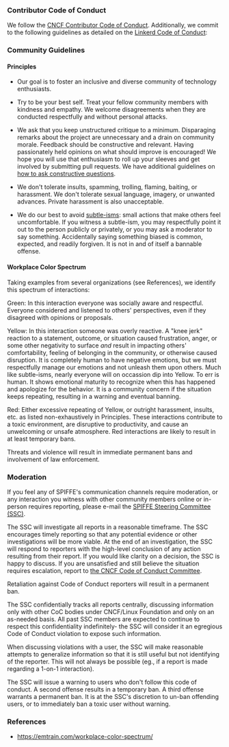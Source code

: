 ### Contributor Code of Conduct

We follow the [CNCF Contributor Code of Conduct](https://github.com/cncf/foundation/blob/master/code-of-conduct.md). Additionally, we commit to the following guidelines as detailed on the [Linkerd Code of Conduct](https://github.com/linkerd/linkerd/wiki/Linkerd-code-of-conduct):

### Community Guidelines

#### Principles

- Our goal is to foster an inclusive and diverse community of technology enthusiasts.

- Try to be your best self. Treat your fellow community members with kindness and empathy. We welcome disagreements when they are conducted respectfully and without personal attacks.

- We ask that you keep unstructured critique to a minimum. Disparaging remarks about the project are unnecessary and a drain on community morale. Feedback should be constructive and relevant. Having passionately held opinions on what should improve is encouraged! We hope you will use that enthusiasm to roll up your sleeves and get involved by submitting pull requests. We have additional guidelines on [how to ask constructive questions](https://github.com/linkerd/linkerd/wiki/How-To-Ask-Questions-in-Slack).

- We don't tolerate insults, spamming, trolling, flaming, baiting, or harassment. We don't tolerate sexual language, imagery, or unwanted advances. Private harassment is also unacceptable.

- We do our best to avoid [subtle-isms](https://www.recurse.com/manual#sub-sec-social-rules): small actions that make others feel uncomfortable. If you witness a subtle-ism, you may respectfully point it out to the person publicly or privately, or you may ask a moderator to say something. Accidentally saying something biased is common, expected, and readily forgiven. It is not in and of itself a bannable offense.

#### Workplace Color Spectrum

Taking examples from several organizations (see References), we identify this spectrum of interactions:

Green:
In this interaction everyone was socially aware and respectful. Everyone considered and listened to others' perspectives, even if they disagreed with opinions or proposals.

Yellow:
In this interaction someone was overly reactive. A "knee jerk" reaction to a statement, outcome, or situation caused frustration, anger, or some other negativity to surface *and* result in impacting others' comfortability, feeling of belonging in the community, or otherwise caused disruption. It is completely human to have negative emotions, but we must respectfully manage our emotions and not unleash them upon others.
Much like subtle-isms, nearly everyone will on occassion dip into Yellow. To err is human. It shows emotional maturity to recognize when this has happened and apologize for the behavior. It is a community concern if the situation keeps repeating, resulting in a warning and eventual banning.

Red:
Either excessive repeating of Yellow, or outright harassment, insults, etc. as listed non-exhaustively in Principles.
These interactions contribute to a toxic environment, are disruptive to productivity, and cause an unwelcoming or unsafe atmosphere.
Red interactions are likely to result in at least temporary bans.

Threats and violence will result in immediate permanent bans and involvement of law enforcement.

### Moderation

If you feel any of SPIFFE's communication channels require moderation, or any interaction you witness with other community members online or in-person requires reporting, please e-mail the [SPIFFE Steering Committee (SSC)](mailto:ssc@spiffe.io).

The SSC will investigate all reports in a reasonable timeframe.
The SSC encourages timely reporting so that any potential evidence or other investigations will be more viable.
At the end of an investigation, the SSC will respond to reporters with the high-level conclusion of any action resulting from their report. If you would like clarity on a decision, the SSC is happy to discuss. If you are unsatisfied and still believe the situation requires escalation, report to [the CNCF Code of Conduct Committee](https://www.cncf.io/conduct/committee/).

Retaliation against Code of Conduct reporters will result in a permanent ban.

The SSC confidentially tracks all reports centrally, discussing information only with other CoC bodies under CNCF/Linux Foundation and only on an as-needed basis. All past SSC members are expected to continue to respect this confidentiality indefinitely- the SSC will consider it an egregious Code of Conduct violation to expose such information.

When discussing violations with a user, the SSC will make reasonable attempts to generalize information so that it is still useful but not identifying of the reporter. This will not always be possible (eg., if a report is made regarding a 1-on-1 interaction).

The SSC will issue a warning to users who don't follow this code of conduct. A second offense results in a temporary ban. A third offense warrants a permanent ban. It is at the SSC's discretion to un-ban offending users, or to immediately ban a toxic user without warning.

### References

- https://emtrain.com/workplace-color-spectrum/
